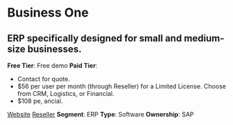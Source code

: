 # Business One

## ERP specifically designed for small and medium-size businesses.

**Free Tier**: Free demo
**Paid Tier**: 

- Contact for quote.
- $56 per user per month (through Reseller) for a Limited License. Choose from CRM, Logistics, or Financial.
- $108 pe, ancial.

[Website](https://www.sap.com/products/erp/business-one.html)
[Reseller](https://www.clientsfirst-us.com/sap-business-one-pricing/)
**Segment**: ERP
**Type**: Software
**Ownership**: SAP 
